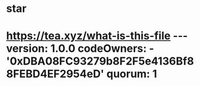 # star
# https://tea.xyz/what-is-this-file --- version: 1.0.0 codeOwners:   - '0xDBA08FC93279b8F2F5e4136Bf88FEBD4EF2954eD' quorum: 1
